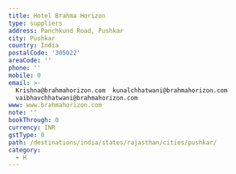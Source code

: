 ```yaml
---
title: Hotel Brahma Horizon
type: suppliers
address: Panchkund Road, Pushkar
city: Pushkar
country: India
postalCode: '305022'
areaCode: ''
phone: ''
mobile: 0
email: >-
  Krishna@brahmahorizon.com  kunalchhatwani@brahmahorizon.com 
  vaibhavchhatwani@brahmahorizon.com
www: www.brahmahorizon.com
note: ''
bookThrough: 0
currency: INR
gstType: 0
path: /destinations/india/states/rajasthan/cities/pushkar/
category:
  - H
---
```


